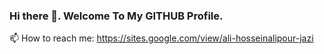 ### Hi there 👋. Welcome To My GITHUB Profile.

📫 How to reach me: 
https://sites.google.com/view/ali-hosseinalipour-jazi

<!--
**alihosseinalipour/alihosseinalipour** is a ✨ _special_ ✨ repository because its `README.md` (this file) appears on your GitHub profile.

Here are some ideas to get you started:

- 🔭 I’m currently working on ...
- 🌱 I’m currently learning ...
- 👯 I’m looking to collaborate on ...
- 🤔 I’m looking for help with ...
- 💬 Ask me about ...
- 📫 How to reach me: ...
- 😄 Pronouns: ...
- ⚡ Fun fact: ...
-->
